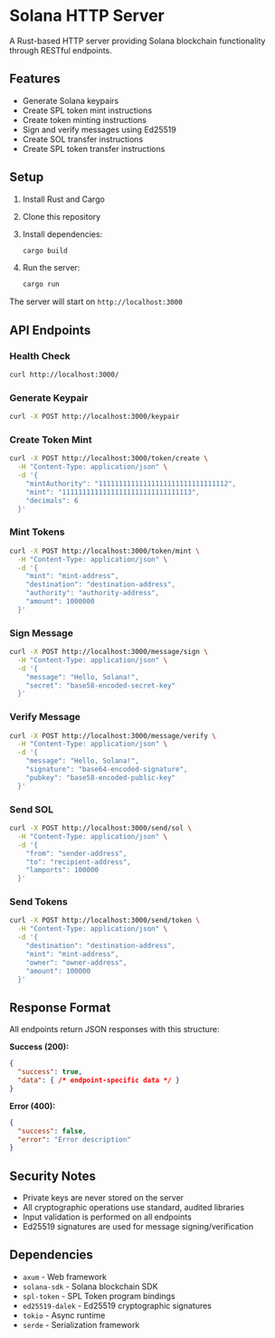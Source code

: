 # Solana HTTP Server

A Rust-based HTTP server providing Solana blockchain functionality through RESTful endpoints.

## Features

- Generate Solana keypairs
- Create SPL token mint instructions
- Create token minting instructions
- Sign and verify messages using Ed25519
- Create SOL transfer instructions
- Create SPL token transfer instructions

## Setup

1. Install Rust and Cargo
2. Clone this repository
3. Install dependencies:

   ```bash
   cargo build
   ```

4. Run the server:

   ```bash
   cargo run
   ```

The server will start on `http://localhost:3000`

## API Endpoints

### Health Check

```bash
curl http://localhost:3000/
```

### Generate Keypair

```bash
curl -X POST http://localhost:3000/keypair
```

### Create Token Mint

```bash
curl -X POST http://localhost:3000/token/create \
  -H "Content-Type: application/json" \
  -d '{
    "mintAuthority": "11111111111111111111111111111112",
    "mint": "11111111111111111111111111111113",
    "decimals": 6
  }'
```

### Mint Tokens

```bash
curl -X POST http://localhost:3000/token/mint \
  -H "Content-Type: application/json" \
  -d '{
    "mint": "mint-address",
    "destination": "destination-address", 
    "authority": "authority-address",
    "amount": 1000000
  }'
```

### Sign Message

```bash
curl -X POST http://localhost:3000/message/sign \
  -H "Content-Type: application/json" \
  -d '{
    "message": "Hello, Solana!",
    "secret": "base58-encoded-secret-key"
  }'
```

### Verify Message

```bash
curl -X POST http://localhost:3000/message/verify \
  -H "Content-Type: application/json" \
  -d '{
    "message": "Hello, Solana!",
    "signature": "base64-encoded-signature",
    "pubkey": "base58-encoded-public-key"
  }'
```

### Send SOL

```bash
curl -X POST http://localhost:3000/send/sol \
  -H "Content-Type: application/json" \
  -d '{
    "from": "sender-address",
    "to": "recipient-address",
    "lamports": 100000
  }'
```

### Send Tokens

```bash
curl -X POST http://localhost:3000/send/token \
  -H "Content-Type: application/json" \
  -d '{
    "destination": "destination-address",
    "mint": "mint-address",
    "owner": "owner-address", 
    "amount": 100000
  }'
```

## Response Format

All endpoints return JSON responses with this structure:

**Success (200):**

```json
{
  "success": true,
  "data": { /* endpoint-specific data */ }
}
```

**Error (400):**

```json
{
  "success": false,
  "error": "Error description"
}
```

## Security Notes

- Private keys are never stored on the server
- All cryptographic operations use standard, audited libraries
- Input validation is performed on all endpoints
- Ed25519 signatures are used for message signing/verification

## Dependencies

- `axum` - Web framework
- `solana-sdk` - Solana blockchain SDK
- `spl-token` - SPL Token program bindings
- `ed25519-dalek` - Ed25519 cryptographic signatures
- `tokio` - Async runtime
- `serde` - Serialization framework
